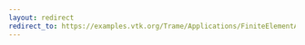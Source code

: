 ```yaml
---
layout: redirect
redirect_to: https://examples.vtk.org/Trame/Applications/FiniteElementAnalysis/FiniteElementAnalysis/
---
```

